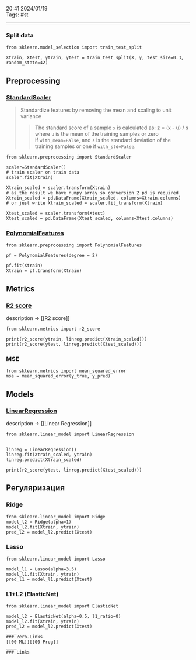 20:41     2024/01/19    
Tags: #st 
____
### Split data
```
from sklearn.model_selection import train_test_split

Xtrain, Xtest, ytrain, ytest = train_test_split(X, y, test_size=0.3, random_state=42)

```

## Preprocessing
### [StandardScaler](https://scikit-learn.org/stable/modules/generated/sklearn.preprocessing.StandardScaler.html)
> Standardize features by removing the mean and scaling to unit variance
> >The standard score of a sample `x` is calculated as:
> >z = (x - u) / s
> >where `u` is the mean of the training samples or zero if `with_mean=False`, and `s` is the standard deviation of the training samples or one if `with_std=False`.

```
from sklearn.preprocessing import StandardScaler  

scaler=StandardScaler()  
# train scaler on train data
scaler.fit(Xtrain)

Xtrain_scaled = scaler.transform(Xtrain)
# as the result we have numpy array so conversion 2 pd is required
Xtrain_scaled = pd.DataFrame(Xtrain_scaled, columns=Xtrain.columns)  
# or just write Xtrain_scaled = scaler.fit_transform(Xtrain)

Xtest_scaled = scaler.transform(Xtest)
Xtest_scaled = pd.DataFrame(Xtest_scaled, columns=Xtest.columns)
```

### [PolynomialFeatures](https://scikit-learn.org/stable/modules/generated/sklearn.preprocessing.PolynomialFeatures.html#sklearn.preprocessing.PolynomialFeatures)

```
from sklearn.preprocessing import PolynomialFeatures  

pf = PolynomialFeatures(degree = 2)

pf.fit(Xtrain)
Xtrain = pf.transform(Xtrain)
```


## Metrics
### [R2 score](https://scikit-learn.org/stable/modules/generated/sklearn.metrics.r2_score.html#sklearn.metrics.r2_score)

description -> [[R2 score]]

```
from sklearn.metrics import r2_score

print(r2_score(ytrain, linreg.predict(Xtrain_scaled)))
print(r2_score(ytest, linreg.predict(Xtest_scaled)))

```
### MSE
```
from sklearn.metrics import mean_squared_error
mse = mean_squared_error(y_true, y_pred)
```
## Models
### [LinearRegression](https://scikit-learn.org/stable/modules/generated/sklearn.linear_model.LinearRegression.html#sklearn.linear_model.LinearRegression)

description -> [[Linear Regression]]
```
from sklearn.linear_model import LinearRegression
  

linreg = LinearRegression()
linreg.fit(Xtrain_scaled, ytrain)
linreg.predict(Xtrain_scaled)

print(r2_score(ytest, linreg.predict(Xtest_scaled)))
```

## Регуляризация
### Ridge
```
from sklearn.linear_model import Ridge
model_l2 = Ridge(alpha=1)
model_l2.fit(Xtrain, ytrain)
pred_l2 = model_l2.predict(Xtest)
```
### Lasso
```
from sklearn.linear_model import Lasso 

model_l1 = Lasso(alpha=3.5)
model_l1.fit(Xtrain, ytrain)
pred_l1 = model_l1.predict(Xtest)
```
### L1+L2 (ElasticNet)
```
from sklearn.linear_model import ElasticNet  

model_l2 = ElasticNet(alpha=0.5, l1_ratio=0)
model_l2.fit(Xtrain, ytrain)
pred_l2 = model_l2.predict(Xtest)
____
### Zero-Links
[[00 ML]][[00 Prog]]
____
### Links